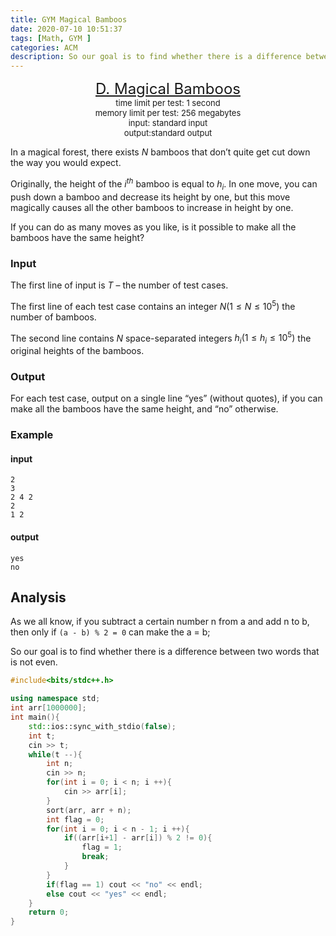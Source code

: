 ```yaml
---
title: GYM Magical Bamboos
date: 2020-07-10 10:51:37
tags: [Math, GYM ]
categories: ACM
description: So our goal is to find whether there is a difference between two words that is not even.
---
```


<center>
        <font size="5">
            <a target="_blank" rel="noopener" href="https://codeforces.com/problemset/gymProblem/101350/D" one-link-mark="yes">D. Magical Bamboos</a><br>
        </font>
        <font size="2">
            time limit per test: 1 second <br>
            memory limit per test: 256 megabytes<br>
            input: standard input<br>
            output:standard output<br>
        </font>
    </center>

In a magical forest, there exists *N* bamboos that don’t quite get cut down the way you would expect.

Originally, the height of the $i^{th}$ bamboo is equal to $h_i$. In one move, you can push down a bamboo and decrease its height by one, but this move magically causes all the other bamboos to increase in height by one.

If you can do as many moves as you like, is it possible to make all the bamboos have the same height?

### Input

The first line of input is *T* – the number of test cases.

The first line of each test case contains an integer $N(1 ≤ N ≤ 10^5)$ the number of bamboos.

The second line contains *N* space-separated integers $h_i(1 ≤ h_i ≤ 10^5)$ the original heights of the bamboos.

### Output

For each test case, output on a single line “yes” (without quotes), if you can make all the bamboos have the same height, and “no” otherwise.

### Example

#### input

```
2
3
2 4 2
2
1 2
```

#### output

```
yes
no
```

## Analysis

As we all know, if you subtract a certain number n from a and add n to b, then only if `(a - b) % 2 = 0` can make the a = b;

So our goal is to find whether there is a difference between two words that is not even.

```c++
#include<bits/stdc++.h>

using namespace std;
int arr[1000000];
int main(){
	std::ios::sync_with_stdio(false);
	int t;
	cin >> t;
	while(t --){
		int n;
		cin >> n;
		for(int i = 0; i < n; i ++){
			cin >> arr[i];
		}
		sort(arr, arr + n);
		int flag = 0;
		for(int i = 0; i < n - 1; i ++){
			if((arr[i+1] - arr[i]) % 2 != 0){
				flag = 1;
				break;
			}
		}
		if(flag == 1) cout << "no" << endl;
		else cout << "yes" << endl;
	}
	return 0;
}
```